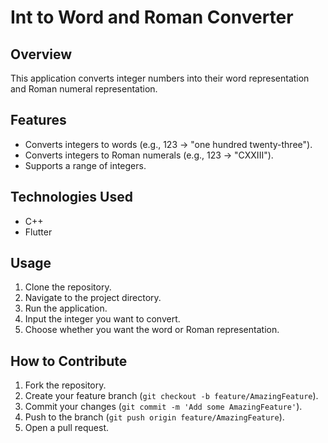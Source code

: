 # Int to Word and Roman Converter

## Overview
This application converts integer numbers into their word representation and Roman numeral representation.

## Features
- Converts integers to words (e.g., 123 -> "one hundred twenty-three").
- Converts integers to Roman numerals (e.g., 123 -> "CXXIII").
- Supports a range of integers.

## Technologies Used
- C++
- Flutter

## Usage
1. Clone the repository.
2. Navigate to the project directory.
3. Run the application.
4. Input the integer you want to convert.
5. Choose whether you want the word or Roman representation.

## How to Contribute
1. Fork the repository.
2. Create your feature branch (`git checkout -b feature/AmazingFeature`).
3. Commit your changes (`git commit -m 'Add some AmazingFeature'`).
4. Push to the branch (`git push origin feature/AmazingFeature`).
5. Open a pull request.


